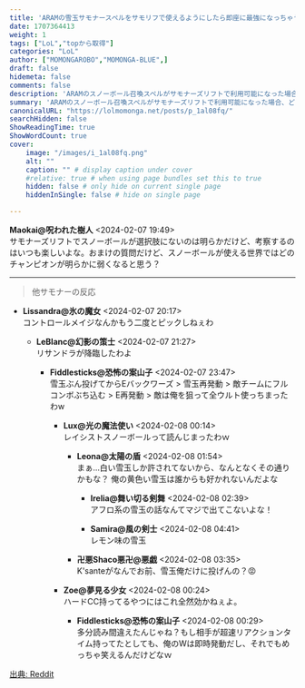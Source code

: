 ```yaml
---
title: 'ARAMの雪玉サモナースペルをサモリフで使えるようにしたら即座に最強になっちゃうチャンピオンって誰だろう？'
date: 1707364413
weight: 1
tags: ["LoL","topから取得"]
categories: "LoL"
author: ["MOMONGAROBO","MOMONGA-BLUE",]
draft: false
hidemeta: false
comments: false
description: 'ARAMのスノーボール召喚スペルがサモナーズリフトで利用可能になった場合、どのチャンピオンが最もOPになるか、またその影響を受けるチャンピオンについての考察とジョーク。'
summary: 'ARAMのスノーボール召喚スペルがサモナーズリフトで利用可能になった場合、どのチャンピオンが最もOPになるか、またその影響を受けるチャンピオンについての考察とジョーク。'
canonicalURL: "https://lolmomonga.net/posts/p_1al08fq/"
searchHidden: false
ShowReadingTime: true
ShowWordCount: true
cover:
    image: "/images/i_1al08fq.png"
    alt: ""
    caption: "" # display caption under cover
    #relative: true # when using page bundles set this to true
    hidden: false # only hide on current single page
    hiddenInSingle: false # hide on single page

---
```

**Maokai@呪われた樹人** <2024-02-07 19:49>  
サモナーズリフトでスノーボールが選択肢にないのは明らかだけど、考察するのはいつも楽しいよな。おまけの質問だけど、スノーボールが使える世界ではどのチャンピオンが明らかに弱くなると思う？  

---

> 他サモナーの反応  

- **Lissandra@氷の魔女** <2024-02-07 20:17>   
コントロールメイジなんかもう二度とピックしねぇわ  

  - **LeBlanc@幻影の策士** <2024-02-07 21:27>   
  リサンドラが降臨したわよ  

    - **Fiddlesticks@恐怖の案山子** <2024-02-07 23:47>   
    雪玉ぶん投げてからEバックワーズ > 雪玉再発動 > 敵チームにフルコンボぶち込む > E再発動 > 敵は俺を狙って全ウルト使っちまったわw  

      - **Lux@光の魔法使い** <2024-02-08 00:14>   
      レイシストスノーボールって読んじまったわｗ  

        - **Leona@太陽の盾** <2024-02-08 01:54>   
        まぁ...白い雪玉しか許されてないから、なんとなくその通りかもな？
俺の黄色い雪玉は誰からも好かれないんだよな  

          - **Irelia@舞い切る剣舞** <2024-02-08 02:39>   
          アフロ系の雪玉の話なんてマジで出てこないよな！  

          - **Samira@風の剣士** <2024-02-08 04:41>   
          レモン味の雪玉  

        - **卍悪Shaco悪卍@悪戯** <2024-02-08 03:35>   
        K'santeがなんでお前、雪玉俺だけに投げんの？😡  

      - **Zoe@夢見る少女** <2024-02-08 00:24>   
      ハードCC持ってるやつにはこれ全然効かねぇよ。  

        - **Fiddlesticks@恐怖の案山子** <2024-02-08 00:29>   
        多分読み間違えたんじゃね？もし相手が超速リアクションタイム持ってたとしても、俺のWは即時発動だし、それでもめっちゃ笑えるんだけどなｗ  




[出典: Reddit](https://www.reddit.com//r/leagueoflegends/comments/1al08fq/who_would_instantly_become_the_most_op_champions/)
